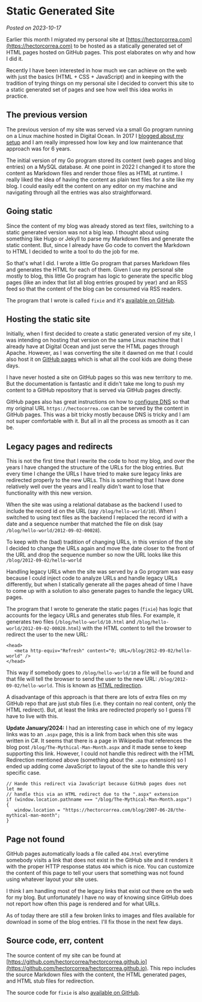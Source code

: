 # Static Generated Site
*Posted on 2023-10-17*

Earlier this month I migrated my personal site at [https://hectorcorrea.com](https://hectorcorrea.com) to be hosted as a statically generated set of HTML pages hosted on GitHub pages. This post elaborates on why and how I did it.

Recently I have been interested in how much we can achieve on the web with just the basics (HTML + CSS + JavaScript) and in keeping with the tradition of trying things on my personal site I decided to convert this site to a static generated set of pages and see how well this idea works in practice.

## The previous version

The previous version of my site was served via a small Go program running on a Linux machine hosted in Digital Ocean. In 2017 I [blogged about my setup](https://hectorcorrea.com/blog/2017-01-18/migrating-my-site-from-node-js-to-go) and I am really impressed how low key and low maintenance that approach was for 6 years.

The initial version of my Go program stored its content (web pages and blog entries) on a MySQL database. At one point in 2022 I changed it to store the content as Markdown files and render those files as HTML at runtime. I really liked the idea of having the content as plain text files for a site like my blog. I could easily edit the content on any editor on my machine and navigating through all the entries was also straightforward.

## Going static

Since the content of my blog was already stored as text files, switching to a static generated version was not a big leap. I thought about using something like Hugo or Jekyll to parse my Markdown files and generate the static content. But, since I already have Go code to convert the Markdown to HTML I decided to write a tool to do the job for me.

So that's what I did. I wrote a little Go program that parses Markdown files and generates the HTML for each of them. Given I use my personal site mostly to blog, this little Go program has logic to generate the specific blog pages (like an index that list all blog entries grouped by year) and an RSS feed so that the content of the blog can be consumed via RSS readers.

The program that I wrote is called `fixie` and it's [available on GitHub](https://github.com/hectorcorrea/fixie).

## Hosting the static site

Initially, when I first decided to create a static generated version of my site, I was intending on hosting that version on the same Linux machine that I already have at Digital Ocean and just serve the HTML pages through Apache. However, as I was converting the site it dawned on me that I could also host it on [GitHub pages](https://pages.github.com/) which is what all the cool kids are doing these days.

I have never hosted a site on GitHub pages so this was new territory to me. But the documentation is fantastic and it didn't take me long to push my content to a GitHub repository that is served via GitHub pages directly.

GitHub pages also has great instructions on how to [configure DNS](https://docs.github.com/en/pages/configuring-a-custom-domain-for-your-github-pages-site/managing-a-custom-domain-for-your-github-pages-site) so that my original URL `https://hectocorrea.com` can be served by the content in GitHub pages. This was a bit tricky mostly because DNS is tricky and I am not super comfortable with it. But all in all the process as smooth as it can be.

## Legacy pages and redirects

This is not the first time that I rewrite the code to host my blog, and over the years I have changed the structure of the URLs for the blog entries. But every time I change the URLs I have tried to make sure legacy links are redirected properly to the new URLs. This is something that I have done relatively well over the years and I really didn't want to lose that functionality with this new version.

When the site was using a relational database as the backend I used to include the record id on the URL (say `/blog/hello-world/10`). When I switched to using text files as the backend I replaced the record id with a date and a sequence number that matched the file on disk (say `/blog/hello-world/2012-09-02-00028`).

To keep with the (bad) tradition of changing URLs, in this version of the site I decided to change the URLs again and move the date closer to the front of the URL and drop the sequence number so now the URL looks like this `/blog/2012-09-02/hello-world`

Handling legacy URLs when the site was served by a Go program was easy because I could inject code to analyze URLs and handle legacy URLs differently, but when I statically generate all the pages ahead of time I have to come up with a solution to also generate pages to handle the legacy URL pages.

The program  that I wrote to generate the static pages (`fixie`) has logic that accounts for the legacy URLs and generates stub files. For example, it generates two files (`/blog/hello-world/10.html` and `/blog/hello-world/2012-09-02-00028.html`) with the HTML content to tell the browser to redirect the user to the new URL:

```
<head>
   <meta http-equiv="Refresh" content="0; URL=/blog/2012-09-02/hello-world" />
</head>
```

This way if somebody goes to `/blog/hello-world/10` a file will be found and that file will tell the browser to send the user to the new URL: `/blog/2012-09-02/hello-world`. This is known as [HTML redirection](<https://developer.mozilla.org/en-US/docs/Web/HTTP/Redirections#html_redirections>).

A disadvantage of this approach is that there are lots of extra files on my GitHub repo that are just stub files (i.e. they contain no real content, only the HTML redirect). But, at least the links are redirected properly so I guess I'll have to live with this.

**Update January/2024:** I had an interesting case in which one of my legacy links was to an `.aspx` page, this is a link from back when this site was written in C#. It seems that there is a page in Wikipedia that references the blog post `/blog/The-Mythical-Man-Month.aspx` and it made sense to keep supporting this link. However, I could not handle this redirect with the HTML Redirection mentioned above (something about the `.aspx` extension) so I ended up adding come JavaScript to layout of the site to handle this very specific case.

```
// Hande this redirect via JavaScript because GitHub pages does not let me
// handle this via an HTML redirect due to the ".aspx" extension
if (window.location.pathname === "/blog/The-Mythical-Man-Month.aspx") {
   window.location = "https://hectorcorrea.com/blog/2007-06-28/the-mythical-man-month";
}
```

## Page not found
GitHub pages automatically loads a file called `404.html` everytime somebody visits a link that does not exist in the GitHub site and it renders it with the proper HTTP response status `404` which is nice. You can customize the content of this page to tell your users that something was not found using whatever layout your site uses.

I think I am handling most of the legacy links that exist out there on the web for my blog. But unfortunately I have no way of knowing since GitHub does not report how often this page is rendered and for what URLs.

As of today there are still a few broken links to images and files available for download in some of the blog entries. I'll fix those in the next few days.

## Source code, err, content

The source content of my site can be found at [https://github.com/hectorcorrea/hectorcorrea.github.io](https://github.com/hectorcorrea/hectorcorrea.github.io). This repo includes the source Markdown files with the content, the HTML generated pages, and HTML stub files for redirection.

The source code for `fixie` is also [available on GitHub](https://github.com/hectorcorrea/fixie).
